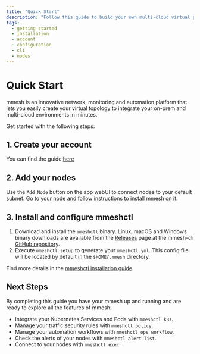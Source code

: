```yaml
---
title: "Quick Start"
description: "Follow this guide to build your own multi-cloud virtual private topology and integrate your on-prem and multi-cloud environments in minutes."
tags:
  - getting started
  - installation
  - account
  - configuration
  - cli
  - nodes
---
```


# Quick Start

mmesh is an innovative network, monitoring and automation platform that lets you easily create your virtual topology to integrate your on-prem and multi-cloud environments in minutes.

Get started with the following steps:

## 1. Create your account

You can find the guide [here](/docs/platform/administration/account/) 

## 2. Add your nodes

Use the `Add Node` button on the app webUI to connect nodes to your default subnet. Go to your node and follow instructions to install mmesh on it.

## 3. Install and configure mmeshctl

1. Download and install the `mmeshctl` binary. Linux, macOS and Windows binary downloads are available from the [Releases](https://github.com/mmesh/m-cli/releases) page at the mmesh-cli [GitHub repository](https://github.com/mmesh/m-cli).
2. Execute `mmeshctl setup` to generate your `mmeshctl.yml`. This config file will be located by default in the `$HOME/.mmesh` directory.

Find more details in the [mmeshctl installation guide](/docs/platform/installation/cli/).

## Next Steps

By completing this guide you have your mmesh up and running and are ready to explore all the features of mmesh:

- Integrate your Kubernetes Services and Pods with `mmeshctl k8s`.
- Manage your traffic security rules with `mmeshctl policy`.
- Manage your automation workflows with `mmeshctl ops workflow`.
- Check the alerts of your nodes with `mmeshctl alert list`.
- Connect to your nodes with `mmeshctl exec`.
